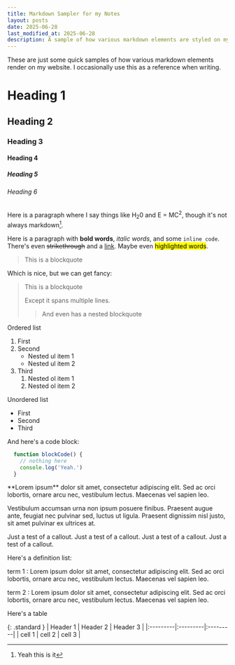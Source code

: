```yaml
---
title: Markdown Sampler for my Notes
layout: posts
date: 2025-06-28
last_modified_at: 2025-06-28
description: A sample of how various markdown elements are styled on my website
---
```


These are just some quick samples of how various markdown elements render on my website. I occasionally use this as a reference when writing.

# Heading 1

## Heading 2

### Heading 3

#### Heading 4

##### Heading 5

###### Heading 6

Here is a paragraph where I say things like H<sub>2</sub>0 and E = MC<sup>2</sup>, though it's not always markdown[^1].

Here is a paragraph with **bold words**, *italic words*, and some `inline code`. There's even ~~strikethrough~~ and a [link](#). Maybe even <mark>highlighted words</mark>. 

> This is a blockquote

Which is nice, but we can get fancy:

> This is a blockquote
>
> Except it spans multiple lines.
>
> > And even has a nested blockquote

Ordered list

1. First
2. Second
    - Nested ul item 1 
    - Nested ul item 2
3. Third
    1. Nested ol item 1 
    2. Nested ol item 2 

Unordered list

- First
- Second
- Third

And here's a code block:

```javascript
  function blockCode() {
    // nothing here
    console.log('Yeah.')
  }
```

<mv-callout type="note">
<div markdown="1">
**Lorem ipsum** dolor sit amet, consectetur adipiscing elit. Sed ac orci lobortis, ornare arcu nec, vestibulum lectus. Maecenas vel sapien leo. 

Vestibulum accumsan urna non ipsum posuere finibus. Praesent augue ante, feugiat nec pulvinar sed, luctus ut ligula. Praesent dignissim nisl justo, sit amet pulvinar ex ultrices at.
</div>
</mv-callout>


<mv-callout type="tip">
  Just a test of a callout.
</mv-callout>

<mv-callout type="warning">
  Just a test of a callout.
</mv-callout>

<mv-callout type="important">
  Just a test of a callout.
</mv-callout>

<mv-callout type="caution">
  Just a test of a callout.
</mv-callout>

Here's a definition list:

term 1
: Lorem ipsum dolor sit amet, consectetur adipiscing elit. Sed ac orci lobortis, ornare arcu nec, vestibulum lectus. Maecenas vel sapien leo.

term 2
: Lorem ipsum dolor sit amet, consectetur adipiscing elit. Sed ac orci lobortis, ornare arcu nec, vestibulum lectus. Maecenas vel sapien leo.

Here's a table

{: .standard }
| Header 1 | Header 2 | Header 3 |
|:---------|:---------|:---------|
| cell 1   |  cell 2  |  cell 3  |

[^1]: Yeah this is it